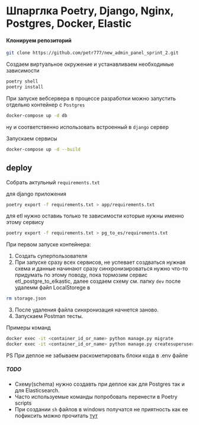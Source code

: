 # Шпарглка Poetry, Django, Nginx, Postgres, Docker, Elastic     

#### Клонируем репозиторий

```bash
git clone https://github.com/petr777/new_admin_panel_sprint_2.git
```

Cоздаем виртуальное окружение и устанавливаем необходимые зависимости
```bash
poetry shell
poetry install
```


При запуске вебсервера в процессе разработки можно запустить отдельно контейнер с ```Postgres```
```bash
docker-compose up -d db
```
ну и соответственно использовать встроенный в ```django``` сервер 

Запускаем сервисы 
```bash
docker-compose up -d --build
```

## deploy
Собрать актульный ```requirements.txt``` 

для django приложения 
```bash
poetry export -f requirements.txt > app/requirements.txt
```

для etl нужно оставиь только те зависимости которые нужны именно этому сервису 
```bash
poetry export -f requirements.txt > pg_to_es/requirements.txt
```


При первом запуске контейнера:
1. Cоздать суперпользователя 
2. При запуске сразу всех сервисов, не успевает создваться нужная схема и данные начинают сразу синхронизироваться
нужно что-то придумать по этому поводу, пока тормозим сервис etl_postgre_to_elkastic, далее создаем схему 
см. папку `dev` после удалемм файл LocalStorege в

```bash
rm storage.json
```
3. После удаления файла синхронизация начнется заново.
4. Запускаем Postman тесты.


Примеры команд 
```bash
docker exec -it <container_id_or_name> python manage.py migrate
docker exec -it <container_id_or_name> python manage.py createsuperuser
```

PS При деплое не забываем раскометировать блоки кода в .env файле

##### TODO 
- Схему(schema) нужно создавть при деплое как для Postgres так и для Elasticsearch.
- Часто используемые команды попробовать перенести в Poetry scripts
- При создании ```sh``` файлов в windows получатся не приятность как ее пофиксить можно прочитать [тут](https://futurestud.io/tutorials/how-to-fix-exec-user-process-caused-no-such-file-or-directory-in-docker) 

